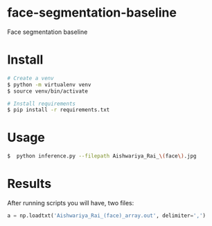 # face-segmentation-baseline

Face segmentation baseline

# Install

```bash
# Create a venv
$ python -m virtualenv venv
$ source venv/bin/activate

# Install requirements
$ pip install -r requirements.txt
```

# Usage
```bash
$  python inference.py --filepath Aishwariya_Rai_\(face\).jpg 
```

# Results
After running scripts you will have, two files:
```python
a = np.loadtxt('Aishwariya_Rai_(face)_array.out', delimiter=',')
```

